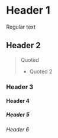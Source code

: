 # Header 1
Regular text

## Header 2
> Quoted
> - Quoted 2

### Header 3

#### Header 4

##### Header 5

###### Header 6
